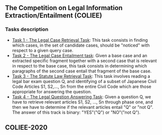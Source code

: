 ## The Competition on Legal Information Extraction/Entailment (COLIEE)

### Tasks description

- <ins>Task 1 - The Legal Case Retrieval Task</ins>: This task consists in finding which cases, in the set of candidate cases, should be "noticed" with respect to a given query case.
- <ins>Task 2 - The Legal Case Entailment task</ins>: Given a base case and an extracted specific fragment together with a second case that is relevant in respect to the base case, this task consists in determining which paragraphs of the second case entail that fragment of the base case.
- <ins>Task 3 - The Statute Law Retrieval Task</ins>: This task involves reading a legal bar exam question Q, and identifying of a subset of Japanese Civil Code Articles S1, S2,..., Sn from the entire Civil Code which are those appropriate for answering the question.
- <ins>Task 4 - The Legal Question Answering Task</ins>: Given a question Q, we have to retrieve relevant articles S1, S2, ..., Sn through phase one, and then we have to determine if the relevant articles entail "Q" or "not Q". The answer of this track is binary: "YES"("Q") or "NO"("not Q").


## COLIEE-2020
